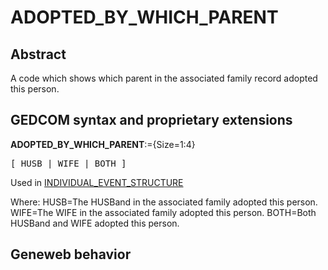 ﻿<!-- licence GPL V2, cf https://github.com/TitiFix/geneweb -->
# ADOPTED_BY_WHICH_PARENT
## Abstract
A code which shows which parent in the associated family record adopted this person.


## GEDCOM syntax and proprietary extensions

**ADOPTED_BY_WHICH_PARENT**:={Size=1:4}
<pre>
[ HUSB | WIFE | BOTH ]
</pre>
Used in <a href=Ged.INDIVIDUAL_EVENT_STRUCTURE.md>INDIVIDUAL_EVENT_STRUCTURE</a><br />


Where:
HUSB=The HUSBand in the associated family adopted this person.
WIFE=The WIFE in the associated family adopted this person.
BOTH=Both HUSBand and WIFE adopted this person.

## Geneweb behavior


